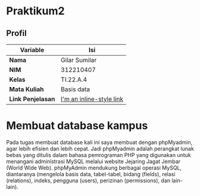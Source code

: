 # Praktikum2

## Profil
| Variable | Isi |
| -------- | --- |
| **Nama** | Gilar Sumilar |
| **NIM** | 312210407 |
| **Kelas** | TI.22.A.4 |
| **Mata Kuliah** | Basis data |
| **Link Penjelasan** | [I'm an inline-style link](https://view.officeapps.live.com/op/view.aspx?src=https%3A%2F%2Fraw.githubusercontent.com%2FGilarSumilar%2FPraktikum2%2Fmain%2FPenjelasan%2520pembuatan%2520.docx&wdOrigin=BROWSELINK) |

# Membuat database kampus

Pada tugas membuat database kali ini saya membuat dengan phpMyadmin, agar lebih efisien dan lebih cepat. 
Jadi phpMyadmin adalah perangkat lunak bebas yang ditulis dalam bahasa pemrograman PHP yang digunakan untuk menangani administrasi MySQL melalui website Jejaring Jagat Jembar (World Wide Web). phpMyAdmin mendukung berbagai operasi MySQL, diantaranya (mengelola basis data, tabel-tabel, bidang (fields), relasi (relations), indeks, pengguna (users), perizinan (permissions), dan lain-lain).
